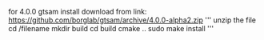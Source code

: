 for 4.0.0 gtsam install
download from link:
https://github.com/borglab/gtsam/archive/4.0.0-alpha2.zip
'''
unzip the file
cd /filename
mkdir build
cd build
cmake ..
sudo make install
'''
